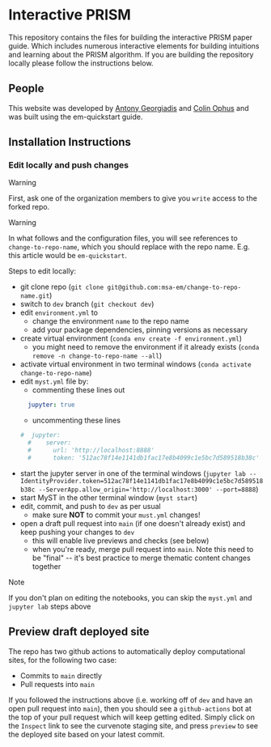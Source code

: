 # Interactive PRISM

This repository contains the files for building the interactive PRISM paper guide. Which includes numerous interactive elements for building intuitions and learning about the PRISM algorithm. If you are building the repository locally please follow the instructions below.

## People

This website was developed by [Antony Georgiadis](mailto:antonyg@stanford.edu) and [Colin Ophus](mailto:cophus@gmail.com) and was built using the em-quickstart guide.


## Installation Instructions

### Edit locally and push changes

> [!WARNING]
> First, ask one of the organization members to give you `write` access to the forked repo.

> [!WARNING]
> In what follows and the configuration files, you will see references to `change-to-repo-name`, which you should replace with the repo name. E.g. this article would be `em-quickstart`.

Steps to edit locally:
- git clone repo (`git clone git@github.com:msa-em/change-to-repo-name.git`)
- switch to `dev` branch (`git checkout dev`)
- edit `environment.yml` to
  - change the environment `name` to the repo name
  - add your package dependencies, pinning versions as necessary
- create virtual environment (`conda env create -f environment.yml`)
  - you might need to remove the environment if it already exists (`conda remove -n change-to-repo-name --all`)
- activate virtual environment in two terminal windows (`conda activate change-to-repo-name`)
- edit `myst.yml` file by:
  - commenting these lines out
  ```yml
    jupyter: true
  ```
  - uncommenting these lines
  ```yml
  #  jupyter:
    #    server:
    #      url: 'http://localhost:8888'
    #      token: '512ac78f14e1141db1fac17e8b4099c1e5bc7d589518b38c'
  ```
- start the jupyter server in one of the terminal windows (`jupyter lab --IdentityProvider.token=512ac78f14e1141db1fac17e8b4099c1e5bc7d589518b38c --ServerApp.allow_origin='http://localhost:3000' --port=8888`)
- start MyST in the other terminal window (`myst start`)
- edit, commit, and push to `dev` as per usual
  - make sure **NOT** to commit your `must.yml` changes!
- open a draft pull request into `main` (if one doesn't already exist) and keep pushing your changes to `dev`
  - this will enable live previews and checks (see below)
  - when you're ready, merge pull request into `main`. Note this need to be "final" -- it's best practice to merge thematic content changes together

> [!NOTE]
> If you don't plan on editing the notebooks, you can skip the `myst.yml` and `jupyter lab` steps above

## Preview draft deployed site
The repo has two github actions to automatically deploy computational sites, for the following two case:
- Commits to `main` directly
- Pull requests into `main`

If you followed the instructions above (i.e. working off of `dev` and have an open pull request into `main`), then you should see a `github-actions` bot at the top of your pull request which will keep getting edited.
Simply click on the `Inspect` link to see the curvenote staging site, and press `preview` to see the deployed site based on your latest commit.

